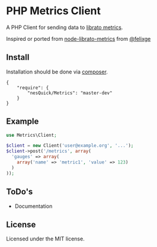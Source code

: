 # PHP Metrics Client

A PHP Client for sending data to [librato metrics][].

Inspired or ported from [node-librato-metrics](https://github.com/holidayextras/node-librato-metrics) from [@felixge](https://twitter.com/felixge)

[librato metrics]: metrics.librato.com

## Install

Installation should be done via [composer](http://packagist.org/).

```
{
    "require": {
        "nesQuick/Metrics": "master-dev"
    }
}
```

## Example

```php
use Metrics\Client;

$client = new Client('user@example.org', '...');
$client->post('/metrics', array(
  'gauges' => array(
    array('name' => 'metric1', 'value' => 123)
  )
));
```

## ToDo's
* Documentation

## License

Licensed under the MIT license.